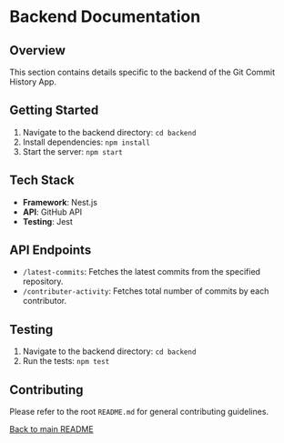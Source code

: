 # Backend Documentation

## Overview
This section contains details specific to the backend of the Git Commit History App.

## Getting Started
1. Navigate to the backend directory: `cd backend`
2. Install dependencies: `npm install`
3. Start the server: `npm start`

## Tech Stack
- **Framework**: Nest.js
- **API**: GitHub API
- **Testing**: Jest

## API Endpoints
- `/latest-commits`: Fetches the latest commits from the specified repository.
- `/contributer-activity`: Fetches total number of commits by each contributor.

## Testing
1. Navigate to the backend directory: `cd backend`
2. Run the tests: `npm test`

## Contributing
Please refer to the root `README.md` for general contributing guidelines.

[Back to main README](../README.md)
